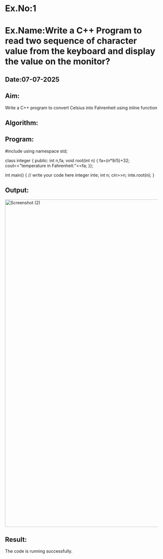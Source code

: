 # Ex.No:1
# Ex.Name:Write a C++ Program to read two sequence of character  value from the keyboard and display the value on the monitor?
## Date:07-07-2025
## Aim:
Write a C++ program to convert Celsius into Fahrenheit using inline function  


## Algorithm:

## Program:
#include<iostream>
using namespace std;

class integer
{
    public:
    int n,fa;
void root(int n)
{
    fa=(n*9/5)+32;
     cout<<"temperature in Fahrenheit:"<<fa;
}};

int main()
{
     // write your code here
     integer inte;
     int n;
     cin>>n;
     inte.root(n);
}



## Output:
<img width="1920" height="1080" alt="Screenshot (2)" src="https://github.com/user-attachments/assets/1f7a5dfc-e323-43db-a694-f2650c698fbf" />



## Result:
The code is running successfully.


